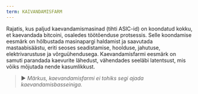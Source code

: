 ```yaml
---
term: KAIVANDAMISFARM
---
```


Rajatis, kus paljud kaevandamismasinad (tihti ASIC-id) on koondatud kokku, et kaevandada bitcoini, osaledes töötõenduse protsessis. Selle koondamise eesmärk on hõlbustada masinapargi haldamist ja saavutada mastaabisäästu, eriti seoses seadistamise, hoolduse, jahutuse, elektrivarustuse ja võrguühendusega. Kaevandamisfarmi eesmärk on samuti parandada kaevurite lähedust, vähendades seeläbi latentsust, mis võiks mõjutada nende kasumlikkust.

> ► *Märkus, kaevandamisfarmi ei tohiks segi ajada kaevandamisbasseiniga.*